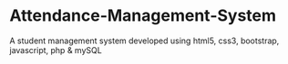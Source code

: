 # Attendance-Management-System
A student management system developed using html5, css3, bootstrap, javascript, php &amp; mySQL
